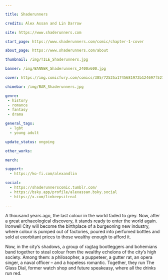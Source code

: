 ```yaml
---

title: Shaderunners

credits: Alex Assan and Lin Darrow

site: https://www.shaderunners.com

start_page: https://www.shaderunners.com/comic/chapter-1-cover

about_page: https://www.shaderunners.com/about

thumbnail: /img/TILE_Shaderunners.jpg

banner: /img/BANNER_Shaderunners_2400x600.jpg

cover: https://img.comicfury.com/comics/385/72525a1745681972b124697f521060370.jpg

chimebar: /img/BAR_Shaderunners.jpg

genre: 
 - history
 - romance
 - fantasy
 - drama

general_tags: 
  - lgbt
  - young adult

update_status: ongoing

other_works: 

merch: 

support:
  - https://ko-fi.com/alexandlin

social: 
  - https://shaderunnerscomic.tumblr.com/
  - https://bsky.app/profile/alexassan.bsky.social 
  - https://x.com/linkeepsitreal 

---
```


A thousand years ago, the last colour in the world faded to grey. Now, after a great archaeological discovery, it stands ready to enter the world again. Ironwell City will become the birthplace of a burgeoning new industry, where colour is pumped out of factories, poured into perfumed bottles and sold at exorbitant prices to those wealthy enough to afford it.

Now, in the city’s shadows, a group of ragtag bootleggers and bohemians band together to steal colour from the wealthy echelons of the city’s high society. Among them: a philosopher, a puppeteer, a gutter rat, an opera singer, a naval officer – and a hopeless romantic. Together, they run The Glass Dial, former watch shop and future speakeasy, where all the drinks run red.
